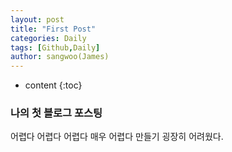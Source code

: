 ```yaml
---
layout: post
title: "First Post"
categories: Daily
tags: [Github,Daily]
author: sangwoo(James)
---
```

* content
{:toc}

### 나의 첫 블로그 포스팅
어렵다 어렵다 어렵다
매우 어렵다
만들기 굉장히 어려웠다.

